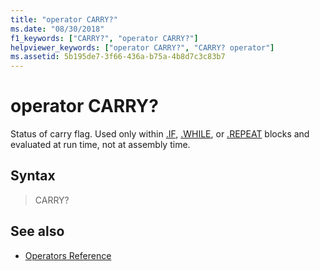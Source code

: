 ```yaml
---
title: "operator CARRY?"
ms.date: "08/30/2018"
f1_keywords: ["CARRY?", "operator CARRY?"]
helpviewer_keywords: ["operator CARRY?", "CARRY? operator"]
ms.assetid: 5b195de7-3f66-436a-b75a-4b8d7c3c83b7
---
```

# operator CARRY?

Status of carry flag. Used only within [.IF](../../assembler/masm/dot-if.md), [.WHILE](../../assembler/masm/dot-while.md), or [.REPEAT](../../assembler/masm/dot-repeat.md) blocks and evaluated at run time, not at assembly time.

## Syntax

> CARRY?

## See also

- [Operators Reference](../../assembler/masm/operators-reference.md)
